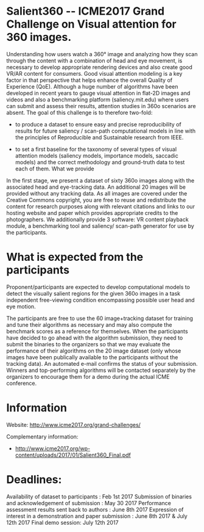 # Salient360 -- ICME2017 Grand Challenge on Visual attention for 360 images.

Understanding how users watch a 360° image and analyzing how they scan through the content with a combination of head and eye movement, is necessary to develop appropriate rendering devices and also create good VR/AR content for consumers. Good visual attention modeling is a key factor in that perspective that helps enhance the overall Quality of Experience (QoE). Although a huge number of algorithms have been developed in recent years to gauge visual attention in flat-2D images and videos and also a benchmarking platform (saliency.mit.edu) where users can submit and assess their results, attention studies in 360o scenarios are absent. The goal of this challenge is to therefore two-fold:

   - to produce a dataset to ensure easy and precise reproducibility of results for future saliency / scan-path computational models in line with the principles of Reproducible and Sustainable research from IEEE.

   - to set a first baseline for the taxonomy of several types of visual attention models (saliency models, importance models, saccadic models) and the correct methodology and ground-truth data to test each of them.
What we provide

In the first stage, we present a dataset of sixty 360o images along with the associated head and eye-tracking data. An additional 20 images will be provided without any tracking data. As all images are covered under the Creative Commons copyright, you are free to reuse and redistribute the content for research purposes along with relevant citations and links to our hosting website and paper which provides appropriate credits to the photographers. We additionally provide 3 software: VR content playback module, a benchmarking tool and saliency/ scan-path generator for use by the participants.

# What is expected from the participants

Proponent/participants are expected to develop computational models to detect the visually salient regions for the given 360o images in a task independent free-viewing condition encompassing possible user head and eye motion.

The participants are free to use the 60 image+tracking dataset for training and tune their algorithms as necessary and may also compute the benchmark scores as a reference for themselves. When the participants have decided to go ahead with the algorithm submission, they need to submit the binaries to the organizers so that we may evaluate the performance of their algorithms on the 20 image dataset (only whose images have been publically available to the participants without the tracking data). An automated e-mail confirms the status of your submission. Winners and top-performing algorithms will be contacted separately by the organizers to encourage them for a demo during the actual ICME conference.


# Information


Website: http://www.icme2017.org/grand-challenges/


Complementary information: 

   - http://www.icme2017.org/wp-content/uploads/2017/01/Salient360_Final.pdf


# Deadlines:

Availability of dataset to participants : Feb 1st 2017
Submission of binaries and acknowledgement of submission : May 30 2017
Performance assessment results sent back to authors : June 8th 2017
Expression of interest in a demonstration and paper submission : June 8th 2017 & July 12th 2017
Final demo session: July 12th 2017


